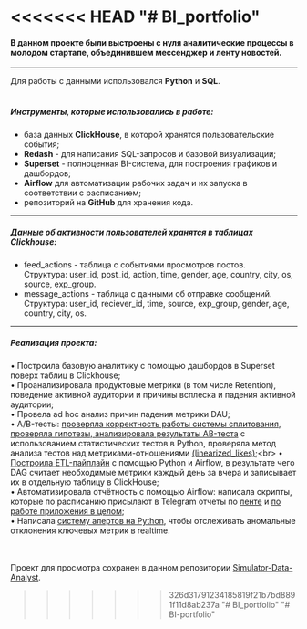 <<<<<<< HEAD
"# BI_portfolio" 
=======
#### В данном проекте были выстроены с нуля аналитические процессы в молодом стартапе, объединившем мессенджер и ленту новостей. 
---

Для работы с данными использовался __Python__ и __SQL__.<br>
<br> 
##### Инструменты, которые использовались в работе: 
* база данных __ClickHouse__, в которой хранятся пользовательские события;
* __Redash__ - для написания SQL-запросов и базовой визуализации;
* __Superset__ - полноценная BI-система, для построения графиков и дашбордов;
* __Airflow__ для автоматизации рабочих задач и их запуска в соответствии с расписанием; 
* репозиторий на __GitHub__ для хранения кода.
---

##### Данные об активности пользователей хранятся в таблицах Clickhouse: 
- feed_actions - таблица с событиями просмотров постов.<br> 
Структура: user_id, post_id, action, time, gender, age, country, city, os, source, exp_group.<br> 
- message_actions - таблица с данными об отправке сообщений.<br> 
Структура: user_id, reciever_id, time, source, exp_group, gender, age, country, city, os.<br>
---

##### Реализация проекта: 
• Построила базовую аналитику с помощью дашбордов в Superset поверх таблиц в Clickhouse;<br> 
• Проанализировала продуктовые метрики (в том числе Retention), поведение активной аудитории и причины всплеска и падения активной аудитории;<br> 
• Провела ad hoc анализ причин падения метрики DAU;<br> 
• A/B-тесты: [проверяла корректность работы системы сплитования](https://github.com/IrynaAksakal/Simulator-Data-Analyst/blob/main/5.1.AA-test%20(%D0%BF%D1%80%D0%BE%D0%B2%D0%B5%D1%80%D0%BA%D0%B0%20%D0%BA%D0%BE%D1%80%D1%80%D0%B5%D0%BA%D1%82%D0%BD%D0%BE%D1%81%D1%82%D0%B8%20%D1%80%D0%B0%D0%B1%D0%BE%D1%82%D1%8B%20%D1%81%D0%B8%D1%81%D1%82%D0%B5%D0%BC%D1%8B%20%D1%81%D0%BF%D0%BB%D0%B8%D1%82%D0%BE%D0%B2%D0%B0%D0%BD%D0%B8%D1%8F).ipynb), [проверяла гипотезы, анализировала результаты АB-теста](https://github.com/IrynaAksakal/Simulator-Data-Analyst/blob/main/5.2.AB-test%20(%D0%B0%D0%BD%D0%B0%D0%BB%D0%B8%D0%B7%20%D1%80%D0%B5%D0%B7%D1%83%D0%BB%D1%8C%D1%82%D0%B0%D1%82%D0%BE%D0%B2%20AB-testa).ipynb) с использованием статистических тестов в Python, проверяла метод анализа тестов над метриками-отношениями [(linearized_likes)](https://github.com/IrynaAksakal/Simulator-Data-Analyst/blob/main/5.3.AB-test%20(%D0%B0%D0%BD%D0%B0%D0%BB%D0%B8%D0%B7%20%D1%82%D0%B5%D1%81%D1%82%D0%BE%D0%B2%20%D0%BD%D0%B0%D0%B4%20%D0%BC%D0%B5%D1%82%D1%80%D0%B8%D0%BA%D0%B0%D0%BC%D0%B8-%D0%BE%D1%82%D0%BD%D0%BE%D1%88%D0%B5%D0%BD%D0%B8%D1%8F%D0%BC%D0%B8%20linearized_likes).ipynb);<br> 
• [Построила ETL-пайплайн](https://github.com/IrynaAksakal/Simulator-Data-Analyst/blob/main/6.%D0%9F%D0%BE%D1%81%D1%82%D1%80%D0%BE%D0%B5%D0%BD%D0%B8%D0%B5%20ETL-%D0%BF%D0%B0%D0%B9%D0%BF%D0%BB%D0%B0%D0%B9%D0%BD%D0%B0%20(dag%20Airflow).ipynb) с помощью Python и Airflow, в результате чего DAG считает необходимые метрики каждый день за вчера и записывает их в отдельную таблицу в ClickHouse;<br> 
• Автоматизировала отчётность с помощью Airflow: написала скрипты, которыe по расписанию присылают в Telegram отчеты по [ленте](https://github.com/IrynaAksakal/Simulator-Data-Analyst/blob/main/7.1.%D0%90%D0%B2%D1%82%D0%BE%D0%BC%D0%B0%D1%82%D0%B8%D0%B7%D0%B0%D1%86%D0%B8%D1%8F%20%D0%BE%D1%82%D1%87%D0%B5%D1%82%D0%BD%D0%BE%D1%81%D1%82%D0%B8%20(Airflow).ipynb) и [по работе приложения в целом](https://github.com/IrynaAksakal/Simulator-Data-Analyst/blob/main/7.2.%D0%90%D0%B2%D1%82%D0%BE%D0%BC%D0%B0%D1%82%D0%B8%D0%B7%D0%B0%D1%86%D0%B8%D1%8F%20%D0%BE%D1%82%D1%87%D0%B5%D1%82%D0%BD%D0%BE%D1%81%D1%82%D0%B8%20(%D0%B0%D0%B2%D1%82%D0%BE%D0%BE%D1%82%D1%87%D0%B5%D1%82%20%D0%BF%D0%BE%20%D0%BB%D0%B5%D0%BD%D1%82%D0%B5%20%D0%B8%20%D0%BC%D0%B5%D1%81%D1%81%D0%B5%D0%BD%D0%B4%D0%B6%D0%B5%D1%80%D1%83%20%D0%B2%20%D1%82%D0%B5%D0%BB%D0%B5%D0%B3%D1%80%D0%B0%D0%BC%2C%20Airflow).ipynb);<br> 
• Написала [систему алертов на Python](https://github.com/IrynaAksakal/Simulator-Data-Analyst/blob/main/8.1.%D0%9F%D0%BE%D0%B8%D1%81%D0%BA%20%D0%B0%D0%BD%D0%BE%D0%BC%D0%B0%D0%BB%D0%B8%D0%B9%20(%D1%81%D0%B8%D1%81%D1%82%D0%B5%D0%BC%D0%B0%20%D0%B0%D0%BB%D0%B5%D1%80%D1%82%D0%BE%D0%B2)%20(%D1%81%D1%80%D0%B0%D0%B2%D0%BD%D0%B5%D0%BD%D0%B8%D0%B5%20%D1%82%D0%B5%D0%BA%D1%83%D1%89%D0%B5%D0%B9%2015-%D0%BC%D0%B8%D0%BD%D1%83%D1%82%D0%BA%D0%B8%20%D1%81%2015-%D0%BC%D0%B8%D0%BD%D1%83%D1%82%D0%BA%D0%BE%D0%B9%20%D0%B4%D0%B5%D0%BD%D1%8C%20%D0%BD%D0%B0%D0%B7%D0%B0%D0%B4).ipynb), чтобы отслеживать аномальные отклонения ключевых метрик в realtime.<br> 
<br> 
<br> 

Проект для просмотра сохранен в данном репозитории [Simulator-Data-Analyst](https://github.com/IrynaAksakal/Simulator-Data-Analyst).
>>>>>>> 326d31791234185819f21b7bd8891f11d8ab237a
"# BI_portfolio" 
"# BI-portfolio" 
